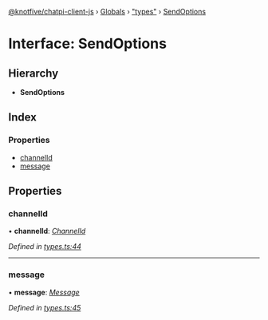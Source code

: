 [@knotfive/chatpi-client-js](../README.md) › [Globals](../globals.md) › ["types"](../modules/_types_.md) › [SendOptions](_types_.sendoptions.md)

# Interface: SendOptions

## Hierarchy

* **SendOptions**

## Index

### Properties

* [channelId](_types_.sendoptions.md#channelid)
* [message](_types_.sendoptions.md#message)

## Properties

###  channelId

• **channelId**: *[ChannelId](../modules/_types_.md#channelid)*

*Defined in [types.ts:44](https://github.com/ArcQ/chatpi/blob/a1985e7/clients/js/chatpi-client/src/types.ts#L44)*

___

###  message

• **message**: *[Message](_types_.message.md)*

*Defined in [types.ts:45](https://github.com/ArcQ/chatpi/blob/a1985e7/clients/js/chatpi-client/src/types.ts#L45)*
